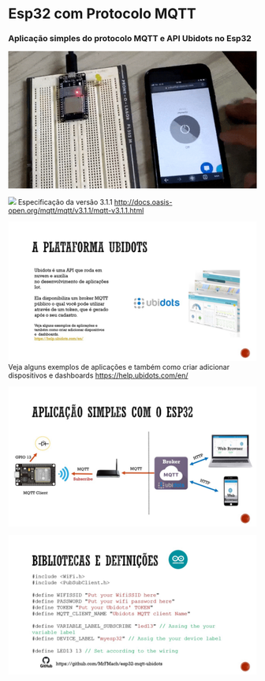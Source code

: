 # Esp32 com Protocolo MQTT
### Aplicação simples do protocolo MQTT e API Ubidots no Esp32

![](https://github.com/MrFMach/Esp32-MQTT-Ubidots-Sub-Led/blob/master/media/led13.gif)


![](https://github.com/MrFMach/Esp32-MQTT-Ubidots-Sub-Led/blob/master/media/lide2.jpg)
Especificação da versão 3.1.1
http://docs.oasis-open.org/mqtt/mqtt/v3.1.1/mqtt-v3.1.1.html

![](https://github.com/MrFMach/Esp32-MQTT-Ubidots-Sub-Led/blob/master/media/Slide3.jpg)
Veja alguns exemplos de aplicações e também como criar adicionar dispositivos e dashboards https://help.ubidots.com/en/

![](https://github.com/MrFMach/Esp32-MQTT-Ubidots-Sub-Led/blob/master/media/Slide4.jpg)

![](https://github.com/MrFMach/Esp32-MQTT-Ubidots-Sub-Led/blob/master/media/Slide5.jpg)
